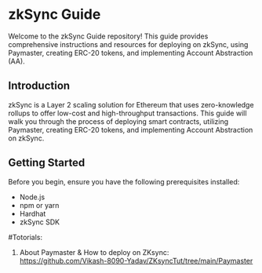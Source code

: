 # zkSync Guide

Welcome to the zkSync Guide repository! This guide provides comprehensive instructions and resources for deploying on zkSync, using Paymaster, creating ERC-20 tokens, and implementing Account Abstraction (AA).

## Introduction

zkSync is a Layer 2 scaling solution for Ethereum that uses zero-knowledge rollups to offer low-cost and high-throughput transactions. This guide will walk you through the process of deploying smart contracts, utilizing Paymaster, creating ERC-20 tokens, and implementing Account Abstraction on zkSync.

## Getting Started

Before you begin, ensure you have the following prerequisites installed:
- Node.js
- npm or yarn
- Hardhat
- zkSync SDK


#Totorials:

1. About Paymaster & How to deploy on ZKsync: https://github.com/Vikash-8090-Yadav/ZKsyncTut/tree/main/Paymaster 
